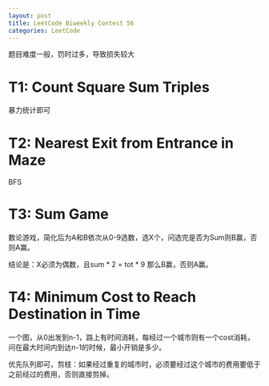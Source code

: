 ```yaml
---
layout: post
title: LeetCode Biweekly Contest 56
categories: LeetCode
---
```


题目难度一般，罚时过多，导致损失较大

# T1: Count Square Sum Triples
暴力统计即可

# T2: Nearest Exit from Entrance in Maze
BFS

# T3: Sum Game
数论游戏，简化后为A和B依次从0-9选数，选X个，问选完是否为Sum则B赢，否则A赢。

结论是：X必须为偶数，且sum * 2 = tot * 9 那么B赢，否则A赢。

# T4: Minimum Cost to Reach Destination in Time
一个图，从0出发到n-1，路上有时间消耗，每经过一个城市则有一个cost消耗，问在最大时间内到达n-1的时候，最小开销是多少。

优先队列即可，剪枝：如果经过重复的城市时，必须要经过这个城市的费用要低于之前经过的费用，否则直接剪掉。
